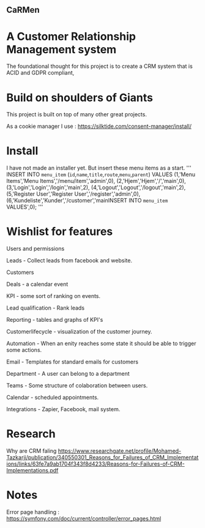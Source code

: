 ## CaRMen
# A Customer Relationship Management system
The foundational thought for this project is to create a CRM system that is ACID and GDPR compliant,

# Build on shoulders of Giants
This project is built on top of many other great projects.

As a cookie manager I use : https://silktide.com/consent-manager/install/

# Install
I have not made an installer yet. But insert these menu items as a start.
''' 
INSERT INTO `menu_item` (`id`,`name`,`title`,`route`,`menu`,`parent`) VALUES (1,'Menu Items','Menu Items','/menu/item','admin',0), (2,'Hjem','Hjem','/','main',0), (3,'Login','Login','/login','main',2), (4,'Logout','Logout','/logout','main',2), (5,'Register User','Register User','/register','admin',0), (6,'Kundeliste','Kunder','/customer','mainINSERT INTO `menu_item` VALUES',0);
'''

# Wishlist for features
Users and permissions

Leads - Collect leads from facebook and website.

Customers

Deals - a calendar event

KPI - some sort of ranking on events.

Lead qualification - Rank leads

Reporting - tables and graphs of KPI's

Customerlifecycle - visualization of the customer journey.

Automation - When an enity reaches some state it should be able to trigger some actions.

Email - Templates for standard emails for customers

Department - A user can belong to a department

Teams - Some structure of colaboration between users.

Calendar - scheduled appointments.

Integrations - Zapier, Facebook, mail system.


# Research

Why are CRM faling
https://www.researchgate.net/profile/Mohamed-Tazkarji/publication/340550301_Reasons_for_Failures_of_CRM_Implementations/links/63fe7a9ab1704f343f8d4233/Reasons-for-Failures-of-CRM-Implementations.pdf

# Notes
Error page handling : https://symfony.com/doc/current/controller/error_pages.html
